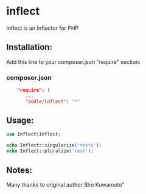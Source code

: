 inflect
=======

Inflect is an Inflector for PHP

Installation:
-------------
Add this line to your composer.json "require" section:

### composer.json
```json
    "require": {
       ...
       "oodle/inflect": "*"
```

Usage:
------

```php
use Inflect\Inflect;

echo Inflect::singularize('tests');
echo Inflect::pluralize('test');
```

Notes:
------

Many thanks to original author Sho Kuwamoto"
